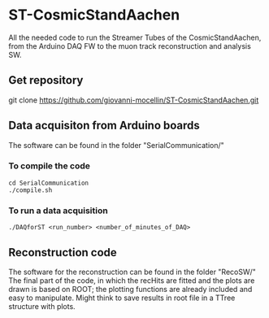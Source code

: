 # ST-CosmicStandAachen
All the needed code to run the Streamer Tubes of the CosmicStandAachen, from the Arduino DAQ FW to the muon track reconstruction and analysis SW.

## Get repository
git clone https://github.com/giovanni-mocellin/ST-CosmicStandAachen.git

## Data acquisiton from Arduino boards
The software can be found in the folder "SerialCommunication/"

### To compile the code
```
cd SerialCommunication
./compile.sh
```

### To run a data acquisition
```
./DAQforST <run_number> <number_of_minutes_of_DAQ>
```

## Reconstruction code
The software for the reconstruction can be found in the folder "RecoSW/"
The final part of the code, in which the recHits are fitted and the plots are drawn is based on ROOT; the plotting functions are already included and easy to manipulate.
Might think to save results in root file in a TTree structure with plots.
